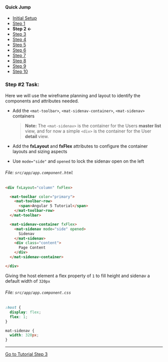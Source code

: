 #### Quick Jump ####
* [Initial Setup](./INITIAL_SETUP.md)
* [Step 1](./STEP_1.md)
* **Step 2 <-**
* [Step 3](./STEP_3.md)
* [Step 4](./STEP_4.md)
* [Step 5](./STEP_5.md)
* [Step 6](./STEP_6.md)
* [Step 7](./STEP_7.md)
* [Step 8](./STEP_8.md)
* [Step 9](./STEP_9.md)
* [Step 10](./STEP_10.md)

### Step #2 Task:

Here we will use the wireframe planning and layout to identify the components and attributes needed.

* Add the `<mat-toolbar>`, `<mat-sidenav-container>`, `<mat-sidenav>` containers

  > **Note:** The `<mat-sidenav>` is the container for the Users **master list** view, and for now a simple
  `<div>` is the container for the User **detail** view.
  
* Add the **fxLayout** and **fxFlex** attributes to configure the container layouts and sizing aspects
* Use `mode="side"` and `opened` to lock the sidenav open on the left

###### File: `src/app/app.component.html`

```html
<div fxLayout="column" fxFlex>

  <mat-toolbar color="primary">
    <mat-toolbar-row>
      <span>Angular 5 Tutorial</span>
    </mat-toolbar-row>
  </mat-toolbar>

  <mat-sidenav-container fxFlex>
    <mat-sidenav mode="side" opened>
      Sidenav
    </mat-sidenav>
    <div class="content">
      Page Content
    </div>
  </mat-sidenav-container>

</div>
```

Giving the host element a flex property of `1` to fill height and sidenav a default width of `320px`

###### File:  `src/app/app.component.css`

```css
:host {
  display: flex;
  flex: 1;
}

mat-sidenav {
  width: 320px;
}
```

---
  
[Go to Tutorial Step 3](./STEP_3.md)
